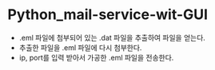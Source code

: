 # Python_mail-service-wit-GUI
- .eml 파일에 첨부되어 있는 .dat 파일을 추출하여 파일을 얻는다.
- 추출한 파일을 .eml 파일에 다시 첨부한다.
- ip, port를 입력 받아서 가공한 .eml 파일을 전송한다.
